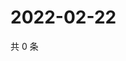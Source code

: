 # 2022-02-22

共 0 条

<!-- BEGIN WEIBO -->
<!-- 最后更新时间 Tue Feb 22 2022 16:17:34 GMT+0800 (China Standard Time) -->

<!-- END WEIBO -->
